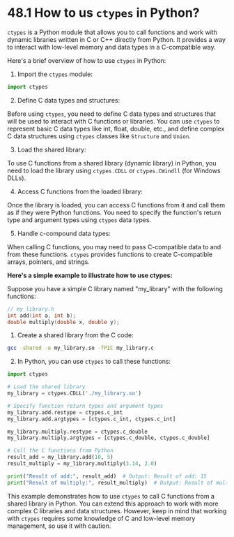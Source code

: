 # 48.1 How to us `ctypes` in Python?

`ctypes` is a Python module that allows you to call functions and work with dynamic libraries written in C or C++ directly from Python. It provides a way to interact with low-level memory and data types in a C-compatible way. 

Here's a brief overview of how to use `ctypes` in Python:

1. Import the `ctypes` module:

```python
import ctypes
```

2.  Define C data types and structures:

Before using `ctypes`, you need to define C data types and structures that will be used to interact with C functions or libraries. You can use `ctypes` to represent basic C data types like int, float, double, etc., and define complex C data structures using `ctypes` classes like `Structure` and `Union`.

3. Load the shared library:

To use C functions from a shared library (dynamic library) in Python, you need to load the library using `ctypes.CDLL` or `ctypes.CWindll` (for Windows DLLs).

4. Access C functions from the loaded library:

Once the library is loaded, you can access C functions from it and call them as if they were Python functions. You need to specify the function's return type and argument types using `ctypes` data types.

5.  Handle c-compound data types:

When calling C functions, you may need to pass C-compatible data to and from these functions. `ctypes` provides functions to create C-compatible arrays, pointers, and strings.

**Here's a simple example to illustrate how to use ctypes:**

Suppose you have a simple C library named "my_library" with the following functions:

```c
// my_library.h
int add(int a, int b);
double multiply(double x, double y);
```

1. Create a shared library from the C code:

```bash
gcc -shared -o my_library.so -fPIC my_library.c
```

2. In Python, you can use `ctypes` to call these functions:

```python
import ctypes

# Load the shared library
my_library = ctypes.CDLL('./my_library.so')

# Specify function return types and argument types
my_library.add.restype = ctypes.c_int
my_library.add.argtypes = [ctypes.c_int, ctypes.c_int]

my_library.multiply.restype = ctypes.c_double
my_library.multiply.argtypes = [ctypes.c_double, ctypes.c_double]

# Call the C functions from Python
result_add = my_library.add(10, 5)
result_multiply = my_library.multiply(3.14, 2.0)

print("Result of add:", result_add)  # Output: Result of add: 15
print("Result of multiply:", result_multiply)  # Output: Result of multiply: 6.28

```

This example demonstrates how to use `ctypes` to call C functions from a shared library in Python. You can extend this approach to work with more complex C libraries and data structures. However, keep in mind that working with `ctypes` requires some knowledge of C and low-level memory management, so use it with caution.